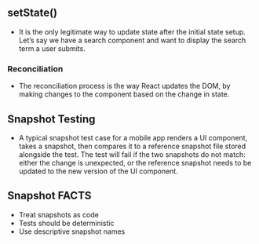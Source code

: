 ## setState()
*  It is the only legitimate way to update state after the initial state setup. Let’s say we have a search component and want to display the search term a user submits.
### Reconciliation
* The reconciliation process is the way React updates the DOM, by making changes to the component based on the change in state.
## Snapshot Testing
* A typical snapshot test case for a mobile app renders a UI component, takes a snapshot, then compares it to a reference snapshot file stored alongside the test. The test will fail if the two snapshots do not match: either the change is unexpected, or the reference snapshot needs to be updated to the new version of the UI component.
## Snapshot FACTS
* Treat snapshots as code
* Tests should be deterministic
* Use descriptive snapshot names
